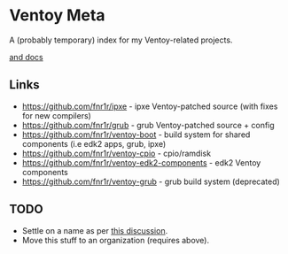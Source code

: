 # Ventoy Meta

A (probably temporary) index for my Ventoy-related projects.

[and docs](./docs)

## Links

- https://github.com/fnr1r/ipxe - ipxe Ventoy-patched source
    (with fixes for new compilers)
- https://github.com/fnr1r/grub - grub Ventoy-patched source + config
- https://github.com/fnr1r/ventoy-boot - build system for shared components
    (i.e edk2 apps, grub, ipxe)
- https://github.com/fnr1r/ventoy-cpio - cpio/ramdisk
- https://github.com/fnr1r/ventoy-edk2-components - edk2 Ventoy components
- https://github.com/fnr1r/ventoy-grub - grub build system (deprecated)

## TODO

- Settle on a name as per [this discussion](https://github.com/fnr1r/ventoy-cpio/discussions/16).
- Move this stuff to an organization (requires above).
